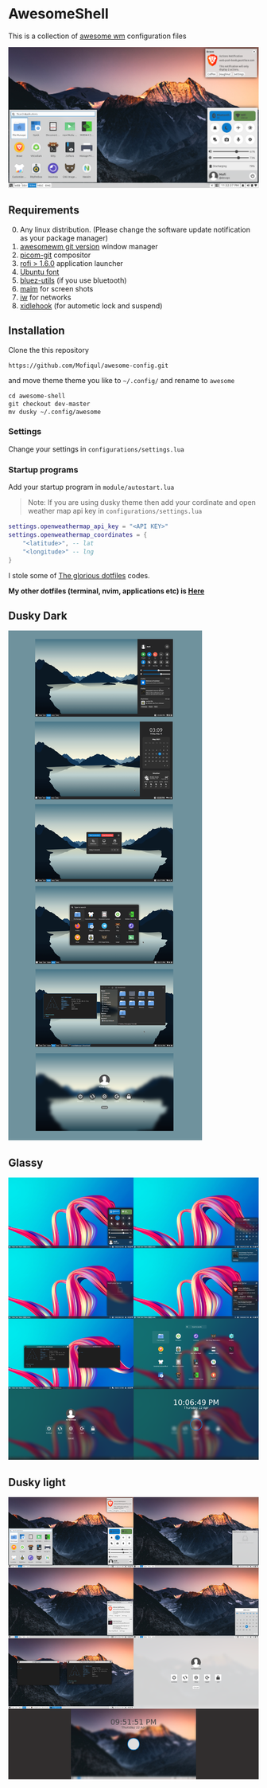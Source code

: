 # AwesomeShell

This is a collection of [awesome wm](https://awesomewm.org/) configuration files

![Screen shot](./screen-shots/1.png)

## Requirements
0. Any linux distribution. (Please change the software update notification as your package manager)
1. [awesomewm git version](https://awesomewm.org/)  window manager
2. [picom-git](https://github.com/yshui/picom)  compositor
3. [rofi > 1.6.0](https://github.com/davatorium/rofi)  application launcher
4. [Ubuntu font](https://archlinux.org/packages/community/any/ttf-ubuntu-font-family/)
5. [bluez-utils](https://archlinux.org/packages/extra/x86_64/bluez-utils/) (if you use bluetooth)
6. [maim](https://archlinux.org/packages/community/x86_64/scrot/) for screen shots
7. [iw](https://archlinux.org/packages/core/x86_64/iw/) for networks
8. [xidlehook](https://github.com/jD91mZM2/xidlehook) (for autometic lock and suspend)

## Installation
Clone the this repository 

```
https://github.com/Mofiqul/awesome-config.git
```
and move theme theme you like to `~/.config/` and rename to `awesome`

```
cd awesome-shell
git checkout dev-master  
mv dusky ~/.config/awesome
```

### Settings
Change your settings in `configurations/settings.lua`

### Startup programs
Add your startup program in  `module/autostart.lua`

> Note: If you are using dusky theme then add your cordinate and open weather map api key in `configurations/settings.lua`

```lua
settings.openweathermap_api_key = "<API KEY>"
settings.openweathermap_coordinates = {
	"<latitude>", -- lat
	"<longitude>" -- lng
}
```

I stole some of [The glorious dotfiles](https://github.com/manilarome/the-glorious-dotfiles) codes. 

**My other dotfiles (terminal, nvim, applications etc) is [Here](https://github.com/Mofiqul/Dotfiles)**

## Dusky Dark 
![Awesome dusky theme](./screen-shots/dusky.png)

## Glassy
![Awesome glassy theme](./screen-shots/glassy.png)


## Dusky light
![Awesome dusky light theme](./screen-shots/dusky-light.png)
